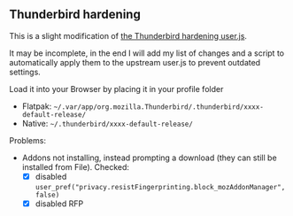 ## Thunderbird hardening

This is a slight modification of [the Thunderbird hardening user.js](https://github.com/HorlogeSkynet/thunderbird-user.js).

It may be incomplete, in the end I will add my list of changes and a script to automatically apply them to the upstream user.js to prevent outdated settings.

Load it into your Browser by placing it in your profile folder
- Flatpak: `~/.var/app/org.mozilla.Thunderbird/.thunderbird/xxxx-default-release/`
- Native: `~/.thunderbird/xxxx-default-release/`

Problems:
- Addons not installing, instead prompting a download (they can still be installed from File). Checked:
  - [x] disabled `user_pref("privacy.resistFingerprinting.block_mozAddonManager", false)`
  - [x] disabled RFP 
